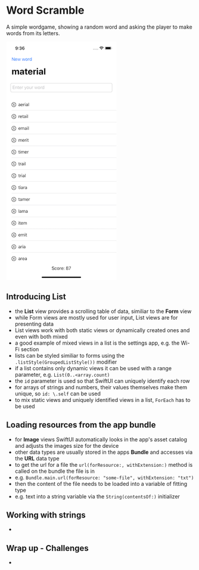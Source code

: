 # Word Scramble
A simple wordgame, showing a random word and asking the player to make words from its letters.

![App screenshot](WordScramble.png)


## Introducing List
- the **List** view provides a scrolling table of data, similiar to the __Form__ view
- while Form views are mostly used for user input, List views are for presenting data
- List views work with both static views or dynamically created ones and even with both mixed
- a good example of mixed views in a list is the settings app, e.g. the Wi-Fi section
- lists can be styled similiar to forms using the `.listStyle(GroupedListStyle())` modifier
- if a list contains only dynamic views it can be used with a range parameter, e.g. `List(0..<array.count)`
- the `id` parameter is used so that SwiftUI can uniquely identify each row
- for arrays of strings and numbers, their values themselves make them unique, so `id: \.self` can be used
- to mix static views and uniquely identified views in a list, `ForEach` has to be used

## Loading resources from the app bundle
- for **Image** views SwiftUI automatically looks in the app's asset catalog and adjusts the images size for the device
- other data types are usually stored in the apps **Bundle** and accesses via the **URL** data type
- to get the url for a file the `url(forResource:, withExtension:)` method is called on the bundle the file is in
- e.g. `Bundle.main.url(forResource: "some-file", withExtension: "txt")`
- then the content of the file needs to be loaded into a variable of fitting type
- e.g. text into a string variable via the `String(contentsOf:)` initializer

## Working with strings
- 

## Wrap up - Challenges
- 
